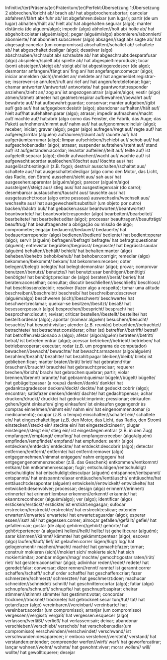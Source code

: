 Infinitiv//(er)Präsens/(er)Präteritum/(er)Perfekt:Übersetzung 1;Übersetzung 2
abbrechen//bricht ab/ brach ab/ hat abgebrochen:abortar; cancelar
abfahren//fährt ab/ fuhr ab/ ist abgefahren:deixar (um lugar); partir (de um lugar)
abhalten//hält ab/ hielt ab/ hat abgehalten:segurar (algo); manter distância (de alguém/algo); impedir (algo)
abholen//holt ab/ holte ab/ hat abgeholt:coletar (alguém/algo); pegar (alguém/algo)
abonnieren//abonniert/ abonnierte/ hat abonniert:subscrever (algo)
absagen//sagt ab/ sagte ab/ hat abgesagt:cancelar (um compromisso)
abschalten//schaltet ab/ schaltete ab/ hat abgeschaltet:desligar (algo); desativar (algo)
abschrauben//schraubt ab/ schraubte ab/ hat abgeschraubt:desparafusar (algo)
abspielen//spielt ab/ spielte ab/ hat abgespielt:reproduzir; tocar (som)
absteigen//steigt ab/ steigt ab/ ist abgestiegen:descer (de algo); desmontar
anfangen//fängt an/ fing an/ hat angefangen:começar (algo); iniciar
anmelden (sich)//meldet an/ meldete an/ hat angemeldet:registrar-se; inscrever-se
anrufen//ruft an/ rief an/ hat angerufen:telefonar; ligar; chamar
antworten//antwortet/ antwortete/ hat geantwortet:responder
anziehen//zieht an/ zog an/ ist angezogen:atrair (alguém/algo); vestir (algo)
atmen//atmet/ atmete/ hat geatmet:respirar
aufbewahren//bewahrt auf/ bewahrte auf/ hat aufbewahrt:guardar; conservar; manter
aufgeben//gibt auf/ gab auf/ hat aufgegeben:desistir (algo); abandonar
aufhalten//hält auf/ hielt auf/hat aufehalten:parar (algo); atrasar; impedir
aufmachen//macht auf/ machte auf/ hat:abrir (algo como das Fenster, die Fabrik, das Auge; das Paket)
aufnehmen//nimmt auf/ nahm auf/ hat aufgenommen:incluir (algo); receber; iniciar; gravar (algo); pegar (algo)
aufregen//regt auf/ regte auf/ hat aufgeregt:irritar (alguém)
aufräumen//räumt auf/ räumte auf/ hat aufgeräumt:arrumar (algo); limpar
aufschieben//schiebt auf/ schob auf/ hat aufgeschoben:adiar (algo); atrasar; suspender
aufstehen//steht auf/ stand auf/ ist aufgestanden:acordar; levantar
aufteilen//teilt auf/ teilte auf/ ist aufgeteilt:separar (algo); dividir
aufwachen//wacht auf/ wachte auf/ ist aufgewacht:acordar
auslöschen//löschst aus/ löschte aus/ hat ausgelöscht:extinguir (z.B. fogo); destruir
ausschalten//schaltet aus/ schaltete aus/ hat ausgeschaltet:desligar (algo como den Motor, das Licht, das Radio, den Strom)
aussehen//sieht aus/ sah aus/ hat ausgesehen:aparentar (alguém/algo); parecer (alguém/algo)
aussteigen//steigt aus/ stieg aus/ hat ausgestiegen:sair (do carro); desembarcar
austauschen//tauscht aus/ tauschte aus/ hat ausgetauscht:trocar (algo entre pessoas)
auswechseln//wechselt aus/ wechselte aus/ hat ausgewechselt:substituir (um objeto por outro)
backen//bäckt/ buk/ hat gebacken:assar
beantworten//beantwortet/ beantwortete/ hat beantwortet:responder (algo)
bearbeiten//bearbeitet/ bearbeitete/ hat bearbeitet:editar (algo); processar
beauftragen//beaufträgt/ beauftrug/ hat beauftragen:ter a obrigação ou missão de algo; comprometer; engajar
bedauern//bedauert/ bedauerte/ hat bedauert:arrepender (algo)
bedienen//bedient/ bediente/ hat bedient:operar (algo); servir (alguém)
befragen//befragt/ befragte/ hat befragt:questionar (alguém); entrevistar
begrüßen//begrüsst/ begrüsste/ hat begrüsst:saudar (alguém)
behalten//behält/ behielt/ hat behalten:manter (algo)
beheben//behebt/ behob/behub/ hat behoben:corrigir; remediar (algo)
bekommen//bekommt/ bekam/ hat bekommen:receber; obter
belegen//belegt/ belegte/ hat belegt:demonstrar (algo); provar; comprovar
benutzen//benutzt/ benutzte// hat benutzt:usar
benötigen//benötigt/ benötigte/ hat benötigt:precisar de (algo)
beraten//berät/ beriet/ hat beraten:aconselhar; consultar; discutir
beschließen//beschließt/ beschloss/ hat beschlossen:decidir; resolver (fazer algo a respeito); tomar uma atitude
beschreiben//beschreibt/ beschreib/ hat beschreiben:descrever (alguém/algo)
beschweren (sich)//beschwert/ beschwerte/ hat beschwert:reclamar; queixar-se
besitzen//besitzt/ besaß/ hat besessen:possuir (algo)
besprechen//bespricht/ besprach/ hat besprochen:discutir; revisar; criticar
bestellen//bestellt/ bestellte/ hat bestellt:ordenar (algo); apontar (nomear alguém)
besuchen//besucht/ besuchte/ hat besucht:visitar; atender (z.B. reunião)
betrachten//betrachtet/ betrachtete/ hat betrachtet:considerar; olhar (at)
betreffen//betrifft/ betraf/ hat betroffen:relacionado a (algo); afetar (algo/alguém) 
betreten//betritt/ betrat/ ist betreten:entrar (algo); acessar
betrieben//betriebt/ betrieben/ hat betrieben:operar; executar; rodar (z.B. um programa de computador)
bewachen//bewacht/ bewachte/ hat bewacht:armazenar (algo/alguém)
bezahlen//bezahlt/ bezahlte/ hat bezahlt:pagar
bleiben//bleibt/ blieb/ ist geblieben:ficar; manter
braten//brät/ briet/ hat gebraten:fritar
brauchen//braucht/ brauchte/ hat gebraucht:precisar; requerer
brechen//bricht/ brach/ hat gebrochen:quebrar; partir; violar
brennen//brennt/ brannte/ hat gebrannt:queimar
bügeln//bügelt/ bügelte/ hat gebügelt:passar (a roupa)
danken//dankt/ dankte/ hat gedankt:agradescer
decken//deckt/ deckte/ hat gedeckt:cobrir (algo); encontrar; satisfazer
denken//denkt/ dachte/ hat gedacht:pensar; achar
drucken//druckt/ druckte/ hat gedruckt:imprimir; pressionar;
einkaufen gehen//geht einkaufen/ ging einkaufen/ ist einkaufen gegangen:ir às compras
einnehmen//nimmt ein/ nahm ein/ hat eingenommen:tomar (o medicamento); ocupar (z.B. o tempo)
einschalten//schaltet ein/ schaltete ein/ hat eingeschaltet:ligar (z.B. den Motor, das Licht, das Radio, den Strom)
einstecken//steckt ein/ steckte ein/ hat eingesteckt:inserir; plugar
einsteigen//steigt ein/ stieg ein/ ist eingestiegen:entrar (z.B. in den Zug)
empfangen//empfängt/ empfing/ hat empfangen:receber (algo/alguém)
empfinden//empfindet/ empfand/ hat empfunden: sentir (algo)
entdecken//entdeckt/ entdeckte/ hat entdeckt:descobrir (algo); detectar
entfernen//entfernt/ entfernte/ hat entfernt:remover (algo)
entgegennehmen//nimmst entgegen/ nahm entgegen/ hat entgegengenommen:receber (z.B. das Geschenk)
entkommen//entkommt/ entkam/ bin entkommen:escapar; fugir;
entschuldigen//entschuldigt/ entschuldigte/ hat entschuldigt:desculpar (alguém)
entspannen//entspannt/ entspannte/ hat entspannt:relaxar
enttäuschen//enttäuscht/ enttäuschte/hat enttäuscht:desapontar (alguém)
entwickeln//entwickelt/ entwickelte/ hat entwickelt:desenvolver; processar; design (algo)
erinnern//erinnert/ erinnerte/ hat erinnert:lembrar
erkennen//erkennt/ erkannte/ hat ekannt:reconhecer (alguém/algo); ver (algo); identificar (algo)
ersticken//erstickt/ erstickte/ ist erstickt:engasgar; sufocar
erstrecken//erstreckt/ erstreckte/ hat erstreckt:esticar; extender
erwarten//erwartet/ erwartete/ hat erwartet:aguardar (algo); esperar
essen//isst/ aß/ hat gegessen:comer; almoçar
gefallen//gefällt/ gefiel/ hat gefallen:cair; gostar (de algo)
gehören//gehört/ gehörte/ hat gehört:pertencer (a alguém)
heilen//heilt/ heilte/ ist geheilt:curar (alguém); sarar
kämmen//kämmt/ kämmte/ hat gekämmt:pentear (algo); escovar (algo)
laufen//läuft/ lief/ ist gelaufen:correr
lügen//lügt/ log/ hat gelogen:mentir
machen//macht/ machte/ hat gemacht:fazer; tornar; construir
mokieren (sich)//mokiert sich/ mokierte sich/ hat sich mokiert:imitar; zombar
mögen//mag/ mochte/ gemocht:gostar
raten//rät/ riet/ hat geraten:aconselhar (algo); adivinhar
reden//redet/ redete/ hat geredet:falar; conversar; dizer
rennen//rennt/ rannte/ ist gerannt:correr
schaffen//schafft/ schuf order schaffte/ hat geschaffen:criar; fazer
schmerzen//schmerzt/ schmerzten/ hat geschmerzt:doer; machucar
schneiden//schneidet/ schnitt/ hat geschnitten:cortar (algo); fatiar (algo)
schnupfen//schnupft/ schnupfte/ hat geschnupft:aspirar; cheirar
stimmen//stimmt/ stimmte/ hat gestimmt:votar; concordar
trocknen//trocknet/ trocknete/ hat getrocknet:secar
tun//tut/ tat/ hat getan:fazer (algo)
vereinbaren//vereinbart/ vereinbarte/ hat vereinbart:acordar (um compromisso); arranjar (um compromisso)
vergessen//vergisst/ vergaß/ hat vergessen:esquecer (algo)
verlassen//verläßt/ verließ/ hat verlassen:sair; deixar; abandonar
verschieben//verschiebt/ verschob/ hat verschoben:adiar(um compromisso)
verschwinden//verschwindet/ verschwand/ ist verschwunden:desaparecer; ir embora
verstehen//versteht/ verstand/ hat verstanden:entender; compreender
werfen//wirft/ warf/ hat geworfen:atirar; lançar
wohnen//wohnt/ wohnte/ hat gewohnt:viver; morar
wollen// will/ wollte/ hat gewollt:querer; desejar